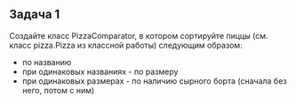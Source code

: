 <h2>Задача 1</h2>

Создайте класс PizzaComparator, в котором сортируйте пиццы (см. класс pizza.Pizza из классной работы)
следующим образом:

- по названию
- при одинаковых названиях - по размеру
- при одинаковых размерах - по наличию сырного борта (сначала без него, потом с ним)
